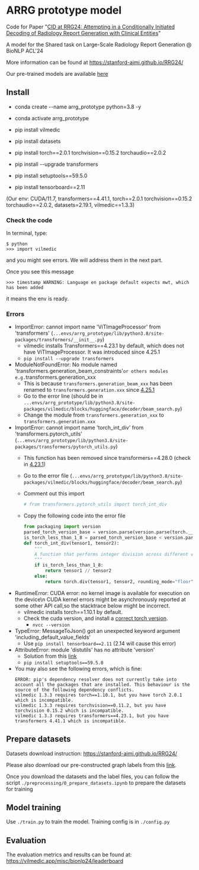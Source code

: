 # ARRG prototype model

Code for Paper "[CID at RRG24: Attempting in a Conditionally Initiated Decoding of Radiology Report Generation with Clinical Entities](https://aclanthology.org/2024.bionlp-1.49/)"

A model for the Shared task on Large-Scale Radiology Report Generation @ BioNLP ACL'24

More information can be found at https://stanford-aimi.github.io/RRG24/

Our pre-trained models are available [here](https://drive.google.com/drive/folders/1dAXc8EpQ36g0cWtwP5qM0yj_KYHtLEIo?usp=drive_link)

## Install

- conda create --name arrg_prototype python=3.8 -y
- conda activate arrg_prototype

- pip install vilmedic
- pip install datasets
- pip install torch==2.0.1 torchvision==0.15.2 torchaudio==2.0.2
- pip install --upgrade transformers
- pip install setuptools==59.5.0
- pip install tensorboard==2.11

(Our env: CUDA/11.7, transformers==4.41.1, torch==2.0.1 torchvision==0.15.2 torchaudio==2.0.2, datasets=2.19.1, vilmedic==1.3.3)

### Check the code

In terminal, type:
```
$ python
>>> import vilmedic
```
and you might see errors. We will address them in the next part.

Once you see this message
```
>>> timestamp WARNING: Language en package default expects mwt, which has been added
```
it means the env is ready.

### Errors

- ImportError: cannot import name 'ViTImageProcessor' from 'transformers' (`...envs/arrg_prototype/lib/python3.8/site-packages/transformers/__init__.py`)
  - vilmedic installs Transformers==4.23.1 by default, which does not have ViTImageProcessor. It was introduced since 4.25.1
  - `pip install --upgrade transformers`
- ModuleNotFoundError: No module named 'transformers.generation_beam_constraints'` or others modules e.g. `transformers.generation_xxx
  - This is because `transformers.generation_beam_xxx` has been renamed to `transformers.generation.xxx` since [4.25.1](https://github.com/huggingface/transformers/tree/v4.40.0/src/transformers/generation)
  - Go to the error line (should be in `...envs/arrg_prototype/lib/python3.8/site-packages/vilmedic/blocks/huggingface/decoder/beam_search.py`)
  - Change the module from `transformers.generation_xxx` to `transformers.generation.xxx`
- ImportError: cannot import name 'torch_int_div' from 'transformers.pytorch_utils' (`...envs/arrg_prototype/lib/python3.8/site-packages/transformers/pytorch_utils.py`)
  - This function has been removed since transformers==4.28.0 (check in [4.23.1](https://github.com/huggingface/transformers/blob/v4.23.1/src/transformers/pytorch_utils.py#L35))
  - Go to the error file (`...envs/arrg_prototype/lib/python3.8/site-packages/vilmedic/blocks/huggingface/decoder/beam_search.py`)
  - Comment out this import

    ```python
    # from transformers.pytorch_utils import torch_int_div
    ```
  - Copy the following code into the error file 

    ```python
    from packaging import version
    parsed_torch_version_base = version.parse(version.parse(torch.__version__).base_version)
    is_torch_less_than_1_8 = parsed_torch_version_base < version.parse("1.8.0")
    def torch_int_div(tensor1, tensor2):
        """
        A function that performs integer division across different versions of PyTorch.
        """
        if is_torch_less_than_1_8:
            return tensor1 // tensor2
        else:
            return torch.div(tensor1, tensor2, rounding_mode="floor")
    ```
- RuntimeError: CUDA error: no kernel image is available for execution on the device\n CUDA kernel errors might be asynchronously reported at some other API call,so the stacktrace below might be incorrect.
  - vilmedic installs torch==1.10.1 by default.
  - Check the cuda version, and install a [correct torch version](https://pytorch.org/get-started/previous-versions/).
    - `nvcc --version`
- TypeError: MessageToJson() got an unexpected keyword argument 'including_default_value_fields'
  - Use `pip install tensorboard==2.11` (2.14 will cause this error)
- AttributeError: module 'distutils' has no attribute 'version'
  - Solution from this [link](https://stackoverflow.com/questions/70520120/attributeerror-module-setuptools-distutils-has-no-attribute-version)
  - `pip install setuptools==59.5.0`
- You may also see the following errors, which is fine:
  ```
  ERROR: pip's dependency resolver does not currently take into account all the packages that are installed. This behaviour is the source of the following dependency conflicts.
  vilmedic 1.3.3 requires torch==1.10.1, but you have torch 2.0.1 which is incompatible.
  vilmedic 1.3.3 requires torchvision==0.11.2, but you have torchvision 0.15.2 which is incompatible.
  vilmedic 1.3.3 requires transformers==4.23.1, but you have transformers 4.41.1 which is incompatible.
  ```

## Prepare datasets

Datasets download instruction: https://stanford-aimi.github.io/RRG24/

Please also download our pre-constructed graph labels from this [link](https://drive.google.com/drive/folders/1dAXc8EpQ36g0cWtwP5qM0yj_KYHtLEIo?usp=sharing).

Once you download the datasets and the label files, you can follow the script `./preprocessing/0_prepare_datasets.ipynb` to prepare the datasets for training

## Model training

Use `./train.py` to train the model. Training config is in `./config.py`

## Evaluation

The evaluation metrics and results can be found at: https://vilmedic.app/misc/bionlp24/leaderboard
